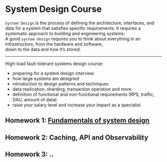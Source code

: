 System Design Course
=======

`System Design` is the process of defining the architecture, interfaces, and data for a system that satisfies specific requirements. 
It requires a systematic approach to building and engineering systems. \
A good `system design` requires you to think about everything in an infrastructure, from the hardware and software, \
down to the data and how it’s stored.

---

High-load fault-tolerant systems design course:
 - preparing for a system design interview
 - how large systems are designed
 - introduction to design patterns and techniques
 - data replication, sharding, transaction operation and more
 - definition of functional and non-functional requirements (RPS, traffic, DAU, amount of data)
 - raise your salary level and increase your impact as a specialist

## Homework 1: [Fundamentals of system design](https://github.com/DmitriySh/system-design-course/tree/main/01-fundamentals-system-design)

## Homework 2: Caching, API and Observability

## Homework 3: ..